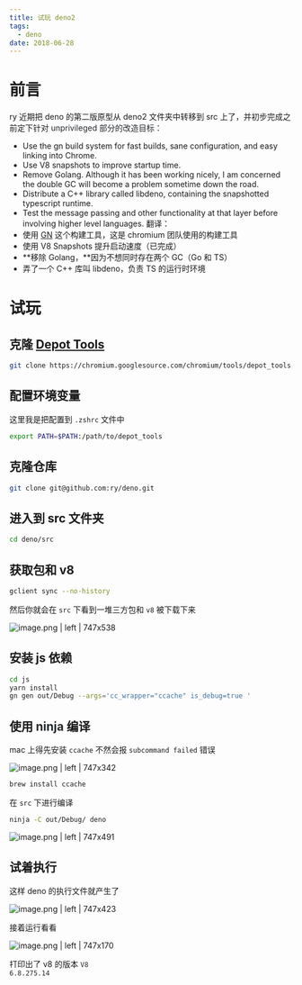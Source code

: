 ```yaml
---
title: 试玩 deno2
tags:
  - deno
date: 2018-06-28
---
```


# <a name="c2pnvr"></a>前言

ry 近期把 <span data-type="color" style="color:rgb(26, 26, 26)"><span data-type="background" style="background-color:rgb(255, 255, 255)">deno 的第二版原型从 deno2 文件夹中转移到 src 上了，并初步完成之前定下针对 </span></span><span data-type="color" style="color:rgb(36, 41, 46)"><span data-type="background" style="background-color:rgb(255, 255, 255)">unprivileged 部分的改造目标：</span></span>

- Use the gn build system for fast builds, sane configuration, and easy linking into Chrome.
- Use V8 snapshots to improve startup time.
- Remove Golang. Although it has been working nicely, I am concerned the double GC will become a problem sometime down the road.
- Distribute a C++ library called libdeno, containing the snapshotted typescript runtime.
- Test the message passing and other functionality at that layer before involving higher level languages.
  翻译：
- 使用 [GN](https://link.zhihu.com/?target=https%3A//chromium.googlesource.com/chromium/src/%2B/master/tools/gn/docs/quick_start.md) 这个构建工具，这是 chromium 团队使用的构建工具
- 使用 V8 Snapshots 提升启动速度（已完成）
- **移除 Golang，**因为不想同时存在两个 GC（Go 和 TS）
- 弄了一个 C++ 库叫 libdeno，负责 TS 的运行时环境

# <a name="higrue"></a>试玩

## <a name="gkewza"></a>克隆 [Depot Tools](http://commondatastorage.googleapis.com/chrome-infra-docs/flat/depot_tools/docs/html/depot_tools_tutorial.html#_setting_up)

```bash
git clone https://chromium.googlesource.com/chromium/tools/depot_tools.git
```

## <a name="63qecv"></a>配置环境变量

这里我是把配置到 `.zshrc` 文件中

```bash
export PATH=$PATH:/path/to/depot_tools
```

## <a name="vxbdkn"></a>克隆仓库

```bash
git clone git@github.com:ry/deno.git
```

## <a name="tgyeyg"></a>进入到 src 文件夹

```bash
cd deno/src
```

## <a name="fnbzgv"></a>获取包和 v8

```bash
gclient sync --no-history
```

然后你就会在 `src` 下看到一堆三方包和 `v8` 被下载下来

![image.png | left | 747x538](https://cdn.yuque.com/yuque/0/2018/png/99653/1529995554027-c933cf86-d4df-4399-a4e2-eb1a7a5a9e31.png)

## <a name="pznmvu"></a>安装 js 依赖

```bash
cd js
yarn install
gn gen out/Debug --args='cc_wrapper="ccache" is_debug=true '
```

## <a name="3aomhk"></a>使用 <span data-type="color" style="color:rgb(36, 41, 46)"><span data-type="background" style="background-color:rgb(255, 255, 255)">ninja </span></span>编译

mac 上得先安装 `ccache` 不然会报 `subcommand failed` 错误

![image.png | left | 747x342](https://cdn.yuque.com/yuque/0/2018/png/99653/1529995488649-004e99f7-50ff-4456-b394-15c20a1ec5ff.png)

```bash
brew install ccache
```

在 `src` 下进行编译

```bash
ninja -C out/Debug/ deno
```

![image.png | left | 747x491](https://cdn.yuque.com/yuque/0/2018/png/99653/1529995461197-704e52ca-67a1-4682-a8fd-7060b393d590.png)

## <a name="y4gdma"></a>试着执行

这样 deno 的执行文件就产生了

![image.png | left | 747x423](https://cdn.yuque.com/yuque/0/2018/png/99653/1529996003157-e93454bd-02ab-4daf-9cdb-f617221510c1.png)

接着运行看看

![image.png | left | 747x170](https://cdn.yuque.com/yuque/0/2018/png/99653/1529996089799-7ddd86b3-9b2b-421d-abf1-e8044df6c462.png)

打印出了 v8 的版本 <span data-type="color" style="color:rgb(36, 41, 46)"><span data-type="background" style="background-color:rgb(255, 255, 255)"><code>V8 6.8.275.14</code></span></span><span data-type="color" style="color:rgb(36, 41, 46)"><span data-type="background" style="background-color:rgb(255, 255, 255)"> </span></span>

